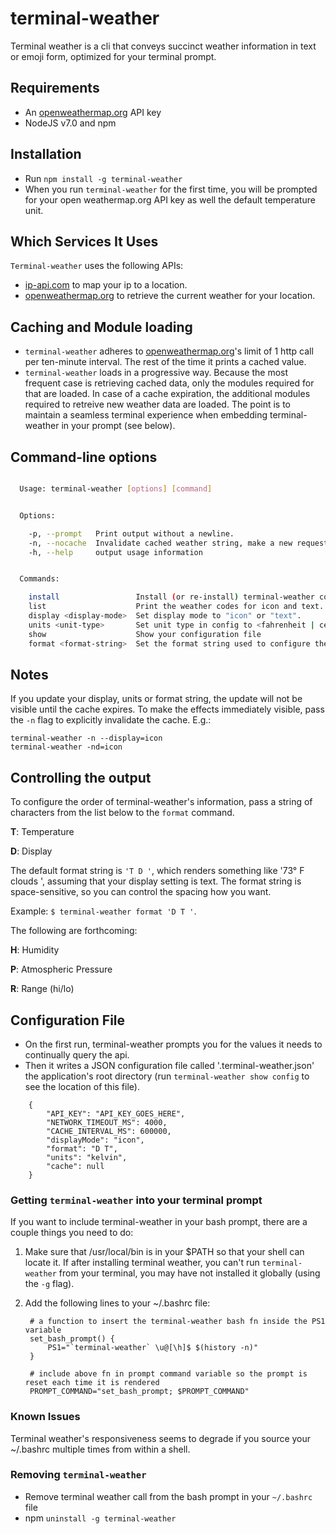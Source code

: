 # terminal-weather

Terminal weather is a cli that conveys succinct weather information in text or emoji form, optimized for your terminal prompt.

## Requirements

+ An [openweathermap.org](http://openweathermap.org) API key
+ NodeJS v7.0 and npm

## Installation

+ Run `npm install -g terminal-weather`
+ When you run `terminal-weather` for the first time, you will be prompted for your open weathermap.org API key as well the default temperature unit.

## Which Services It Uses

`Terminal-weather` uses the following APIs:

+ [ip-api.com](http://ip-api.com) to map your ip to a location.
+ [openweathermap.org](http://openweathermap.org) to retrieve the current weather for your location.

## Caching and Module loading

+ `terminal-weather` adheres to [openweathermap.org](http://openweathermap.org)'s limit of 1 http call per ten-minute interval. The rest of the time it prints a cached value. 
+ `terminal-weather` loads in a progressive way. Because the most frequent case is retrieving cached data, only the modules required for that are loaded.  In case of a cache expiration, the additional modules required to retreive new weather data are loaded. The point is to maintain a seamless terminal experience when embedding terminal-weather in your prompt (see below). 

## Command-line options

````bash

  Usage: terminal-weather [options] [command]


  Options:

    -p, --prompt   Print output without a newline.
    -n, --nocache  Invalidate cached weather string, make a new request for the weather.
    -h, --help     output usage information


  Commands:

    install                 Install (or re-install) terminal-weather configuration file to /Users/alexr/.terminal-weather.json.
    list                    Print the weather codes for icon and text.
    display <display-mode>  Set display mode to "icon" or "text".
    units <unit-type>       Set unit type in config to <fahrenheit | celcius | kelvin>. Shorthand is supported, e.g. "f" for fahrenheit.
    show                    Show your configuration file
    format <format-string>  Set the format string used to configure the display of the terminal-weather output.

````

## Notes

If you update your display, units or format string, the update will not be visible until the cache expires. To make the effects immediately visible, pass the `-n` flag to explicitly invalidate the cache. E.g.: 

    terminal-weather -n --display=icon
    terminal-weather -nd=icon 

## Controlling the output

To configure the order of terminal-weather's information, pass a string of characters from the list below to the `format` command. 

**T**: Temperature

**D**: Display

The default format string is `'T D '`, which renders something like '73° F clouds ', assuming that your display setting is text. The format string is space-sensitive, so you can control the spacing how you want.

Example: `$ terminal-weather format 'D T '`.

The following are forthcoming:

**H**: Humidity

**P**: Atmospheric Pressure

**R**: Range (hi/lo)

## Configuration File

+ On the first run, terminal-weather prompts you for the values it needs to continually query the api.
+ Then it writes a JSON configuration file called '.terminal-weather.json' the application's root directory (run `terminal-weather show config` to see the location of this file).

````
    {
        "API_KEY": "API_KEY_GOES_HERE",
        "NETWORK_TIMEOUT_MS": 4000,
        "CACHE_INTERVAL_MS": 600000,
        "displayMode": "icon",
        "format": "D T",
        "units": "kelvin",
        "cache": null
    }
````

### Getting `terminal-weather` into your terminal prompt

If you want to include terminal-weather in your bash prompt, there are a couple things you need to do:

1. Make sure that /usr/local/bin is in your $PATH so that your shell can locate it. If after installing terminal weather, you can't run `terminal-weather` from your terminal, you may have not installed it globally (using the `-g` flag). 
2. Add the following lines to your ~/.bashrc file:

        # a function to insert the terminal-weather bash fn inside the PS1 variable
        set_bash_prompt() {
            PS1="`terminal-weather` \u@[\h]$ $(history -n)"
        }

        # include above fn in prompt command variable so the prompt is reset each time it is rendered
        PROMPT_COMMAND="set_bash_prompt; $PROMPT_COMMAND"


### Known Issues

Terminal weather's responsiveness seems to degrade if you source your ~/.bashrc multiple times from within a shell. 

### Removing `terminal-weather` 

+ Remove terminal weather call from the bash prompt in your `~/.bashrc` file 
+ npm `uninstall -g terminal-weather`
